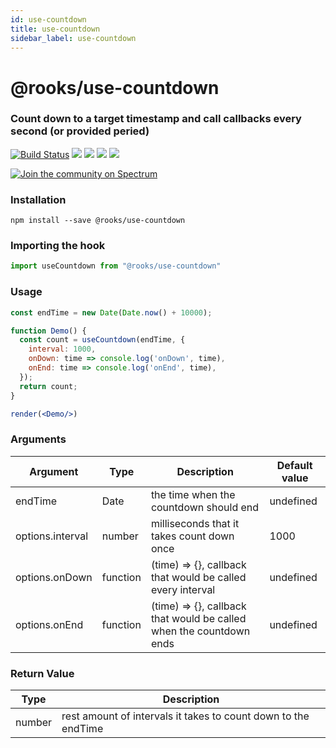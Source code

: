 ```yaml
---
id: use-countdown
title: use-countdown
sidebar_label: use-countdown
---
```


# @rooks/use-countdown

### Count down to a target timestamp and call callbacks every second (or provided peried)

[![Build Status](https://travis-ci.org/imbhargav5/rooks.svg?branch=master)](https://travis-ci.org/imbhargav5/rooks) ![](https://img.shields.io/npm/v/@rooks/use-countdown/latest.svg) ![](https://img.shields.io/npm/l/@rooks/use-countdown.svg) ![](https://img.shields.io/bundlephobia/min/@rooks/use-countdown.svg) ![](https://img.shields.io/david/imbhargav5/rooks.svg?path=packages%2Fcountdown)

<a href="https://spectrum.chat/rooks"><img src="https://withspectrum.github.io/badge/badge.svg" alt="Join the community on Spectrum"/></a>

### Installation

```
npm install --save @rooks/use-countdown
```

### Importing the hook

```javascript
import useCountdown from "@rooks/use-countdown"
```

### Usage

```jsx
const endTime = new Date(Date.now() + 10000);

function Demo() {
  const count = useCountdown(endTime, {
    interval: 1000,
    onDown: time => console.log('onDown', time),
    onEnd: time => console.log('onEnd', time),
  });
  return count;
}

render(<Demo/>)
```


### Arguments

| Argument            | Type     | Description                         | Default value |
| ------------------- | -------- | ----------------------------------- | ------------- |
| endTime | Date | the time when the countdown should end |   undefined  |
| options.interval | number | milliseconds that it takes count down once | 1000     |
| options.onDown | function | (time) => {}, callback that would be called every interval | undefined     |
| options.onEnd | function | (time) => {}, callback that would be called when the countdown ends | undefined     |


### Return Value

| Type     | Description                         |
| -------- | ----------------------------------- |
| number | rest amount of intervals it takes to count down to the endTime | 
    